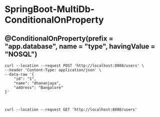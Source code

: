 # SpringBoot-MultiDb-ConditionalOnProperty

## @ConditionalOnProperty(prefix = "app.database", name = "type", havingValue = "NOSQL")
~~~
curl --location --request POST 'http://localhost:8080/users' \
--header 'Content-Type: application/json' \
--data-raw '{
    "id": "1",
    "name": "dhananjaya",
    "address": "Bangalore"
}'



curl --location --request GET 'http://localhost:8080/users'
~~~
